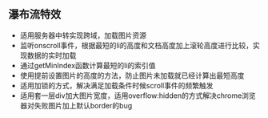 ## 瀑布流特效

- 适用服务器中转实现跨域，加载图片资源
- 监听onscroll事件，根据最短的li的高度和文档高度加上滚轮高度进行比较，实现数据的实时加载
- 通过getMinIndex函数计算最短的li的索引值
- 使用提前设置图片的高度的方法，防止图片未加载就已经计算出最短高度
- 适用加锁的方式，解决满足加载条件时候scroll事件的频繁触发
- 适用套一层div加大图片宽度，适用overflow:hidden的方式解决chrome浏览器对失败图片加上默认border的bug

